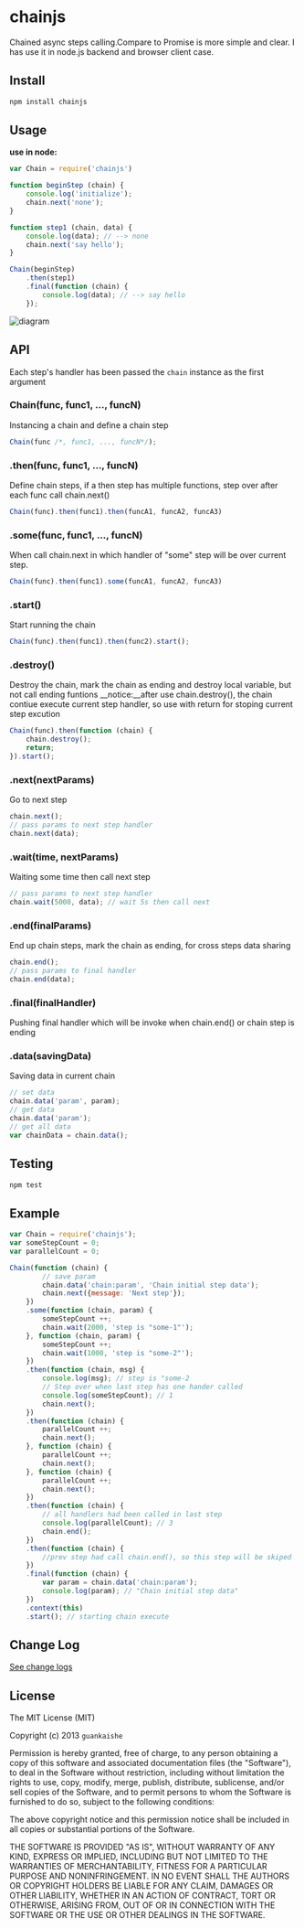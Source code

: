 chainjs
=======

Chained async steps calling.Compare to Promise is more simple and clear. I has use it in node.js backend and browser
client case.

## Install

```bash
npm install chainjs
```

## Usage

__use in node:__
```javascript
var Chain = require('chainjs')

function beginStep (chain) {
    console.log('initialize');
    chain.next('none');
}

function step1 (chain, data) {
    console.log(data); // --> none
    chain.next('say hello');
}

Chain(beginStep)
    .then(step1)
    .final(function (chain) {
        console.log(data); // --> say hello
    });
```

![diagram](http://switer.qiniudn.com/chainjs-diagram.png)

## API
Each step's handler has been passed the `chain` instance as the first argument

### Chain(func, func1, ..., funcN)
Instancing a chain and define a chain step
```javascript
Chain(func /*, func1, ..., funcN*/);
```

### .then(func, func1, ..., funcN)
Define chain steps, if a then step has multiple functions, step over after each func call chain.next()
```javascript
Chain(func).then(func1).then(funcA1, funcA2, funcA3)
```

### .some(func, func1, ..., funcN)
When call chain.next in which handler of "some" step will be over current step.
```javascript
Chain(func).then(func1).some(funcA1, funcA2, funcA3)
```

### .start()
Start running the chain
```javascript
Chain(func).then(func1).then(func2).start();
```

### .destroy()
Destroy the chain, mark the chain as ending and destroy local variable, but not call ending funtions
__notice:__after use chain.destroy(), the chain contiue execute current step handler, 
so use with return for stoping current step excution
```javascript
Chain(func).then(function (chain) {
    chain.destroy();
    return;
}).start();
```

### .next(nextParams)
Go to next step
```javascript
chain.next();
// pass params to next step handler
chain.next(data);
```

### .wait(time, nextParams)
Waiting some time then call next step
```javascript
// pass params to next step handler
chain.wait(5000, data); // wait 5s then call next
```

### .end(finalParams)
End up chain steps, mark the chain as ending, for cross steps data sharing
```javascript
chain.end();
// pass params to final handler
chain.end(data);
```

### .final(finalHandler)
Pushing final handler which will be invoke when chain.end() or chain step is ending

### .data(savingData)
Saving data in current chain
```javascript
// set data
chain.data('param', param);
// get data
chain.data('param');
// get all data
var chainData = chain.data();
```

## Testing

```bash
npm test
```

## Example

```javascript
var Chain = require('chainjs');
var someStepCount = 0;
var parallelCount = 0;

Chain(function (chain) {
        // save param
        chain.data('chain:param', 'Chain initial step data');
        chain.next({message: 'Next step'});
    })
    .some(function (chain, param) {
        someStepCount ++;
        chain.wait(2000, 'step is "some-1"');
    }, function (chain, param) {
        someStepCount ++;
        chain.wait(1000, 'step is "some-2"');
    })
    .then(function (chain, msg) {
        console.log(msg); // step is "some-2
        // Step over when last step has one hander called
        console.log(someStepCount); // 1
        chain.next();
    })
    .then(function (chain) {
        parallelCount ++;
        chain.next();
    }, function (chain) {
        parallelCount ++;
        chain.next();
    }, function (chain) {
        parallelCount ++;
        chain.next();
    })
    .then(function (chain) {
        // all handlers had been called in last step
        console.log(parallelCount); // 3
        chain.end();
    })
    .then(function (chain) {
        //prev step had call chain.end(), so this step will be skiped
    })
    .final(function (chain) {
        var param = chain.data('chain:param');
        console.log(param); // "Chain initial step data"
    })
    .context(this)
    .start(); // starting chain execute
```

## Change Log

[See change logs](https://github.com/switer/chainjs/blob/master/CHANGELOG.md)

## License

The MIT License (MIT)

Copyright (c) 2013 `guankaishe`

Permission is hereby granted, free of charge, to any person obtaining a copy of
this software and associated documentation files (the "Software"), to deal in
the Software without restriction, including without limitation the rights to
use, copy, modify, merge, publish, distribute, sublicense, and/or sell copies of
the Software, and to permit persons to whom the Software is furnished to do so,
subject to the following conditions:

The above copyright notice and this permission notice shall be included in all
copies or substantial portions of the Software.

THE SOFTWARE IS PROVIDED "AS IS", WITHOUT WARRANTY OF ANY KIND, EXPRESS OR
IMPLIED, INCLUDING BUT NOT LIMITED TO THE WARRANTIES OF MERCHANTABILITY, FITNESS
FOR A PARTICULAR PURPOSE AND NONINFRINGEMENT. IN NO EVENT SHALL THE AUTHORS OR
COPYRIGHT HOLDERS BE LIABLE FOR ANY CLAIM, DAMAGES OR OTHER LIABILITY, WHETHER
IN AN ACTION OF CONTRACT, TORT OR OTHERWISE, ARISING FROM, OUT OF OR IN
CONNECTION WITH THE SOFTWARE OR THE USE OR OTHER DEALINGS IN THE SOFTWARE.

